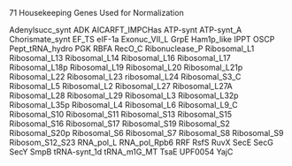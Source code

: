 71 Housekeeping Genes Used for Normalization

Adenylsucc_synt
ADK
AICARFT_IMPCHas
ATP-synt
ATP-synt_A
Chorismate_synt
EF_TS
eIF-1a
Exonuc_VII_L
GrpE
Ham1p_like
IPPT
OSCP
Pept_tRNA_hydro
PGK
RBFA
RecO_C
Ribonuclease_P
Ribosomal_L1
Ribosomal_L13
Ribosomal_L14
Ribosomal_L16
Ribosomal_L17
Ribosomal_L18p
Ribosomal_L19
Ribosomal_L20
Ribosomal_L21p
Ribosomal_L22
Ribosomal_L23
ribosomal_L24
Ribosomal_S3_C
Ribosomal_L5
Ribosomal_L2
Ribosomal_L27
Ribosomal_L27A
Ribosomal_L28
Ribosomal_L29
Ribosomal_L3
Ribosomal_L32p
Ribosomal_L35p
Ribosomal_L4
Ribosomal_L6
Ribosomal_L9_C
Ribosomal_S10
Ribosomal_S11
Ribosomal_S13
Ribosomal_S15
Ribosomal_S16
Ribosomal_S17
Ribosomal_S19
Ribosomal_S2
Ribosomal_S20p
Ribosomal_S6
Ribosomal_S7
Ribosomal_S8
Ribosomal_S9
Ribosom_S12_S23
RNA_pol_L
RNA_pol_Rpb6
RRF
RsfS
RuvX
SecE
SecG
SecY
SmpB
tRNA-synt_1d
tRNA_m1G_MT
TsaE
UPF0054
YajC

